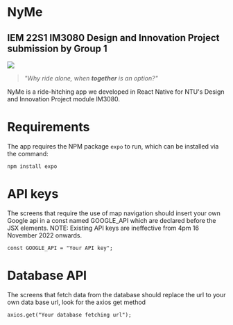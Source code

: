# NyMe
## IEM 22S1 IM3080 Design and Innovation Project submission by Group 1

![](https://cdn.discordapp.com/attachments/770296022089728072/1039797823534813274/logo.png)

> *"Why ride alone, when **together** is an option?"*

NyMe is a ride-hitching app we developed in React Native for NTU's Design and Innovation Project module IM3080.

# Requirements
The app requires the NPM package `expo` to run, which can be installed via the command:
```
npm install expo
```

# API keys
The screens that require the use of map navigation should insert your own Google api in a const named GOOGLE_API which are declared before the JSX elements.
NOTE: Existing API keys are ineffective from 4pm 16 November 2022 onwards.
```
const GOOGLE_API = "Your API key";
```

# Database API
The screens that fetch data from the database should replace the url to your own data base url, look for the axios get method
```
axios.get("Your database fetching url");
```
